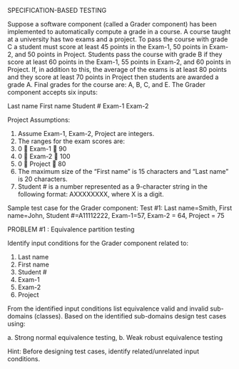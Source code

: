 SPECIFICATION-BASED TESTING 

Suppose a software component (called a Grader component) has been implemented to 
automatically compute a grade in a course. A course taught at a university has two exams 
and a project. To pass the course with grade C a student must score at least 45 points in 
the Exam-1, 50 points in Exam-2, and 50 points in Project. Students pass the course with 
grade B if they score at least 60 points in the Exam-1, 55 points in Exam-2, and 60 points 
in Project. If, in addition to this, the average of the exams is at least 80 points and they 
score at least 70 points in Project then students are awarded a grade A. Final grades for 
the course are: A, B, C, and E. The Grader component accepts six inputs: 

Last name
First name
Student #
Exam-1 
Exam-2 

Project Assumptions: 
1. Assume Exam-1, Exam-2, Project are integers. 
2. The ranges for the exam scores are: 
3. 0  Exam-1  90 
4. 0  Exam-2  100 
5. 0  Project  80 
6. The maximum size of the “First name” is 15 characters and “Last name” is 20 
   characters. 
7. Student # is a number represented as a 9-character string in the following format: 
   AXXXXXXXX, where X is a digit. 

Sample test case for the Grader component: 
Test #1: Last name=Smith, First name=John, Student #=A11112222, Exam-1=57, Exam-2 = 64, Project = 75 

PROBLEM #1 : Equivalence partition testing 

Identify input conditions for the Grader component related to: 
1. Last name 
2. First name 
3. Student # 
4. Exam-1 
5. Exam-2 
6. Project 

From the identified input conditions list equivalence valid and invalid sub-domains 
(classes). Based on the identified sub-domains design test cases using: 

a. Strong normal equivalence testing, 
b. Weak robust equivalence testing 

Hint: Before designing test cases, identify related/unrelated input conditions. 

